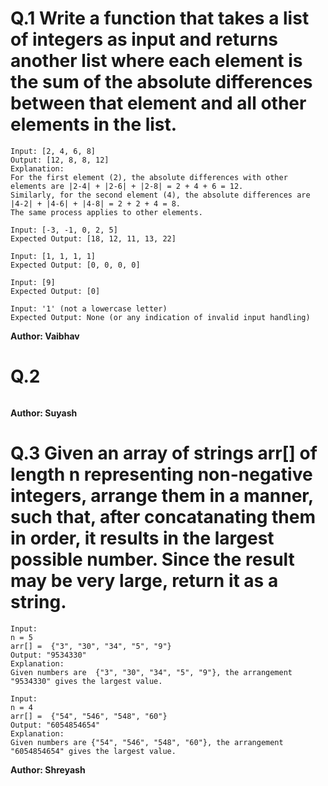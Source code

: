 # Q.1 Write a function that takes a list of integers as input and returns another list where each element is the sum of the absolute differences between that element and all other elements in the list.
```
Input: [2, 4, 6, 8]
Output: [12, 8, 8, 12]
Explanation:
For the first element (2), the absolute differences with other elements are |2-4| + |2-6| + |2-8| = 2 + 4 + 6 = 12.
Similarly, for the second element (4), the absolute differences are |4-2| + |4-6| + |4-8| = 2 + 2 + 4 = 8.
The same process applies to other elements.

Input: [-3, -1, 0, 2, 5]
Expected Output: [18, 12, 11, 13, 22]

Input: [1, 1, 1, 1]
Expected Output: [0, 0, 0, 0]

Input: [9]
Expected Output: [0]

Input: '1' (not a lowercase letter)
Expected Output: None (or any indication of invalid input handling)
```
**Author: Vaibhav**

# Q.2 

```

```
**Author: Suyash**

# Q.3 Given an array of strings arr[] of length n representing non-negative integers, arrange them in a manner, such that, after concatanating them in order, it results in the largest possible number. Since the result may be very large, return it as a string.
```
Input: 
n = 5
arr[] =  {"3", "30", "34", "5", "9"}
Output: "9534330"
Explanation: 
Given numbers are  {"3", "30", "34", "5", "9"}, the arrangement "9534330" gives the largest value.

Input: 
n = 4
arr[] =  {"54", "546", "548", "60"}
Output: "6054854654"
Explanation: 
Given numbers are {"54", "546", "548", "60"}, the arrangement "6054854654" gives the largest value.
```
**Author: Shreyash**

